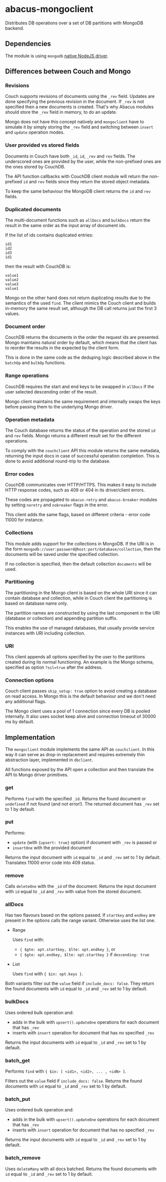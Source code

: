 abacus-mongoclient
===

Distributes DB operations over a set of DB partitions with MongoDB backend.


Dependencies
------------

The module is using `mongodb` [native NodeJS driver](https://github.com/mongodb/node-mongodb-native).


Differences between Couch and Mongo
-----------------------------------

### Revisions
Couch supports revisions of documents using the `_rev` field. Updates are done specifying the previous revision in the document. If `_rev` is not specified then a new documents is created. That's why Abacus modules should store the `_rev` field in memory, to do an update.

Mongo does not have this concept natively and `mongoclient` have to simulate it by simply storing the `_rev` field and switching between `insert` and `update` operation modes.

### User provided vs stored fields

Documents in Couch have both `_id`, `id`, `_rev` and `rev` fields. The underscored ones are provided by the user, while the non-prefixed ones are the ones stored by CouchDB. 

The API function callbacks with CouchDB client module will return the non-prefixed `id` and `rev` fields since they return the stored object metadata.

To keep the same behaviour the MongoDB client returns the `id` and `rev` fields.


### Duplicated documents

The multi-document functions such as `allDocs` and `bulkDocs` return the result in the same order as the input array of document ids.

If the list of ids contains duplicated entries:
```
id1
id2
id3
id1
```

then the result with CouchDB is:
```
value1
value2
value3
value1
```

Mongo on the other hand does not return duplicating results due to the semantics of the used `find`. The client mimics the Couch client and builds in-memory the same result set, although the DB call returns just the first 3 values.


### Document order

CouchDB returns the documents in the order the request ids are presented. Mongo maintains natural order by default, which means that the client has to reorder the results in the expected by the client form.
 
This is done in the same code as the deduping logic described above in the `batchOp` and `bulkOp` functions.


### Range operations

CouchDB requires the start and end keys to be swapped in `allDocs` if the user selected descending order of the result.

Mongo client maintains the same requirement and internally swaps the keys before passing them to the underlying Mongo driver.


### Operation metadata

The Couch database returns the status of the operation and the stored `id` and `rev` fields. Mongo returns a different result set for the different operations.

To comply with the `couchclient` API this module returns the same metadata, returning the input docs in case of successful operation completion. This is done to avoid additional round-trip to the database.  


### Error codes

CouchDB communicates over HTTP/HTTPS. This makes it easy to include HTTP response codes, such as 409 or 404 in its driver/client errors.

These codes are propagated to `abacus-retry` and `abacus-breaker` modules by setting `noretry` and `nobreaker` flags in the error.

This client adds the same flags, based on different criteria - error code 11000 for instance.


### Collections

This module adds support for the collections in MongoDB. If the URI is in the form ```mongodb://user:password@host:port/database/collection```, then the documents will be saved under the specified collection.

If no collection is specified, then the default collection `documents` will be used.


### Partitioning

The partitioning in the Mongo client is based on the whole URI since it can contain database and collection, while in Couch client the partitioning is based on database name only.
 
The partition names are constructed by using the last component in the URI (database or collection) and appending partition suffix.
  
This enables the use of managed databases, that usually provide service instances with URI including collection. 


### URI

This client appends all options specified by the user to the partitions created during its normal functioning. An example is the Mongo schema, specified as option `?ssl=true` after the address.


### Connection options

Couch client passes `skip_setup: true` option to avoid creating a database on read access. In Mongo this is the default behaviour and we don't need any additional flags.

The Mongo client uses a pool of 1 connection since every DB is pooled internally. It also uses socket keep alive and connection timeout of 30000 ms by default.


 
Implementation
--------------

The `mongoclient` module implements the same API as `couchclient`. In this way it can serve as drop-in replacement and requires extremely thin abstraction layer, implemented in `dbclient`.

All functions exposed by the API open a collection and then translate the API to Mongo driver primitives.

### get

Performs `find` with the specified `_id`. Returns the found document or `undefined` if not found (and not error!). The returned document has `_rev` set to 1 by default.


### put

Performs:
* `update` (with `{upsert: true}` option) if document with `_rev` is passed or
* `insertOne` with the provided document

Returns the input document with `id` equal to `_id` and `_rev` set to 1 by default. Translates 11000 error code into 409 status.


### remove

Calls `deleteOne` with the `_id` of the document. Returns the input document with `id` equal to `_id` and `_rev` with value from the stored document.


### allDocs

Has two flavours based on the options passed. If `startkey` and `endkey` are present in the options calls the range variant. Otherwise uses the list one.

* Range

    Uses `find` with: 
    * `{ $gte: opt.startkey, $lte: opt.endkey }`, or
    * `{ $gte: opt.endkey, $lte: opt.startkey }` if `descending: true`

 
* List

    Uses `find` with `{ $in: opt.keys }`.

Both variants filter out the `value` field if `include_docs: false`. They return the found documents with `id` equal to `_id` and `_rev` set to 1 by default.

### bulkDocs

Uses ordered bulk operation and:
* adds in the bulk with `upsert().updateOne` operations for each document that has `_rev`
* inserts with `insert` operation for document that has no specified `_rev`

Returns the input documents with `id` equal to `_id` and `_rev` set to 1 by default.


### batch_get

Performs `find` with `{ $in: [ <id1>, <id2>, ... , <idN> ]`.

Filters out the `value` field if `include_docs: false`. Returns the found documents with `id` equal to `_id` and `_rev` set to 1 by default.


### batch_put

Uses ordered bulk operation and:
* adds in the bulk with `upsert().updateOne` operations for each document that has `_rev`
* inserts with `insert` operation for document that has no specified `_rev`

Returns the input documents with `id` equal to `_id` and `_rev` set to 1 by default.


### batch_remove

Uses `deleteMany` with all docs batched. Returns the found documents with `id` equal to `_id` and `_rev` set to 1 by default.
